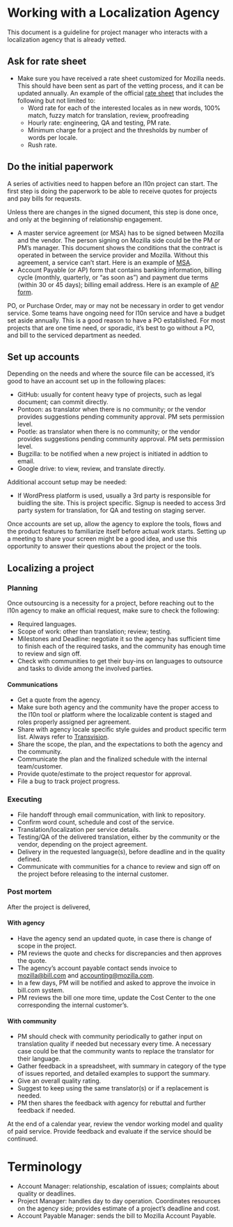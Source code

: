 # Working with a Localization Agency

This document is a guideline for project manager who interacts with a localization agency that is already vetted.

## Ask for rate sheet

* Make sure you have received a rate sheet customized for Mozilla needs. This should have been sent as part of the vetting process, and it can be updated annually. An example of the official [rate sheet](https://drive.google.com/a/mozilla.com/file/d/0B7u_NzvpgGcgTDhoVFBsN3dMc0E/view?usp=sharing) that includes the following but not limited to:
  * Word rate for each of the interested locales as in new words, 100% match, fuzzy match for translation, review, proofreading
  * Hourly rate: engineering, QA and testing, PM rate.
  * Minimum charge for a project and the thresholds by number of words per locale.
  * Rush rate.

## Do the initial paperwork

A series of activities need to happen before an l10n project can start. The first step is doing the paperwork to be able to receive quotes for projects and pay bills for requests.

Unless there are changes in the signed document, this step is done once, and only at the beginning of relationship engagement.

* A master service agreement (or MSA) has to be signed between Mozilla and the vendor. The person signing on Mozilla side could be the PM or PM’s manager. This document shows the conditions that the contract is operated in between the service provider and Mozilla. Without this agreement, a service can’t start. Here is an example of [MSA](https://drive.google.com/a/mozilla.com/file/d/0B7u_NzvpgGcgSW5Jend3TlpyRlE/view?usp=sharing).
* Account Payable (or AP) form that contains banking information, billing cycle (monthly, quarterly, or “as soon as”) and payment due terms (within 30 or 45 days); billing email address. Here is an example of [AP form](https://drive.google.com/a/mozilla.com/file/d/0B7u_NzvpgGcgYmN6c0tJc2IwUzA/view?usp=sharing).


PO, or Purchase Order, may or may not be necessary in order to get vendor service. Some teams have ongoing need for l10n service and have a budget set aside annually. This is a good reason to have a PO established. For most projects that are one time need, or sporadic, it’s best to go without a PO, and bill to the serviced department as needed.


## Set up accounts

Depending on the needs and where the source file can be accessed, it’s good to have an account set up in the following places:

* GitHub: usually for content heavy type of projects, such as legal document; can commit directly.
* Pontoon: as translator when there is no community; or the vendor provides suggestions pending community approval. PM sets permission level.
* Pootle: as translator when there is no community; or the vendor provides suggestions pending community approval. PM sets permission level.
* Bugzilla: to be notified when a new project is initiated in addtion to email.
* Google drive: to view, review, and translate directly.

Additional account setup may be needed:
* If WordPress platform is used, usually a 3rd party is responsible for buidling the site. This is project specific. Signup is needed to access 3rd party system for translation, for QA and testing on staging server.

Once accounts are set up, allow the agency to explore the tools, flows and the product features to familiarize itself before actual work starts. Setting up a meeting to share your screen might be a good idea, and use this opportunity to answer their questions about the project or the tools.

## Localizing a project

### Planning

Once outsourcing is a necessity for a project, before reaching out to the l10n agency to make an official request, make sure to check the following:

* Required languages.
* Scope of work: other than translation; review; testing.
* Milestones and Deadline: negotiate it so the agency has sufficient time to finish each of the required tasks, and the community has enough time to review and sign off.
* Check with communities to get their buy-ins on languages to outsource and tasks to divide among the involved parties.

#### Communications

* Get a quote from the agency.
* Make sure both agency and the community have the proper access to the l10n tool or platform where the localizable content is staged and roles properly assigned per agreement.
* Share with agency locale specific style guides and product specific term list. Always refer to [Transvision](https://transvision.mozfr.org/).
* Share the scope, the plan, and the expectations to both the agency and the community.
* Communicate the plan and the finalized schedule with the internal team/customer.
* Provide quote/estimate to the project requestor for approval.
* File a bug to track project progress.

### Executing

* File handoff through email communication, with link to repository.
* Confirm word count, schedule and cost of the service.
* Translation/localization per service details.
* Testing/QA of the delivered translation, either by the community or the vendor, depending on the project agreement.
* Delivery in the requested language(s), before deadline and in the quality defined.
* Communicate with communities for a chance to review and sign off on the project before releasing to the internal customer.

### Post mortem

After the project is delivered,

#### With agency

* Have the agency send an updated quote, in case there is change of scope in the project.
* PM reviews the quote and checks for discrepancies and then approves the quote.
* The agency’s account payable contact sends invoice to mozilla@bill.com and accounting@mozilla.com.
* In a few days, PM will be notified and asked to approve the invoice in bill.com system.
* PM reviews the bill one more time, update the Cost Center to the one corresponding the internal customer’s.

#### With community

* PM should check with community periodically to gather input on translation quality if needed but necessary every time. A necessary case could be that the community wants to replace the translator for their language.
* Gather feedback in a spreadsheet, with summary in category of the type of issues reported, and detailed examples to support the summary.
* Give an overall quality rating.
* Suggest to keep using the same translator(s) or if a replacement is needed.
* PM then shares the feedback with agency for rebuttal and further feedback if needed.

At the end of a calendar year, review the vendor working model and quality of paid service. Provide feedback and evaluate if the service should be continued.

# Terminology

* Account Manager: relationship, escalation of issues; complaints about quality or deadlines.
* Project Manager: handles day to day operation. Coordinates resources on the agency side; provides estimate of a project’s deadline and cost.
* Account Payable Manager: sends the bill to Mozilla Account Payable.
